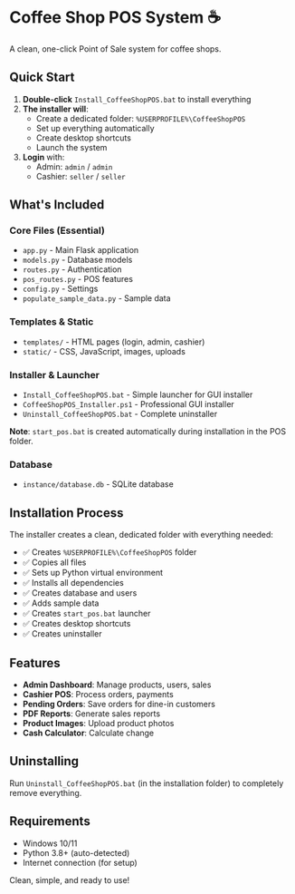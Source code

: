 # Coffee Shop POS System ☕

A clean, one-click Point of Sale system for coffee shops.

## Quick Start

1. **Double-click** `Install_CoffeeShopPOS.bat` to install everything
2. **The installer will**:
   - Create a dedicated folder: `%USERPROFILE%\CoffeeShopPOS`
   - Set up everything automatically
   - Create desktop shortcuts
   - Launch the system
3. **Login** with:
   - Admin: `admin` / `admin`
   - Cashier: `seller` / `seller`

## What's Included

### Core Files (Essential)
- `app.py` - Main Flask application
- `models.py` - Database models
- `routes.py` - Authentication
- `pos_routes.py` - POS features
- `config.py` - Settings
- `populate_sample_data.py` - Sample data

### Templates & Static
- `templates/` - HTML pages (login, admin, cashier)
- `static/` - CSS, JavaScript, images, uploads

### Installer & Launcher
- `Install_CoffeeShopPOS.bat` - Simple launcher for GUI installer
- `CoffeeShopPOS_Installer.ps1` - Professional GUI installer
- `Uninstall_CoffeeShopPOS.bat` - Complete uninstaller

**Note**: `start_pos.bat` is created automatically during installation in the POS folder.

### Database
- `instance/database.db` - SQLite database

## Installation Process

The installer creates a clean, dedicated folder with everything needed:
- ✅ Creates `%USERPROFILE%\CoffeeShopPOS` folder
- ✅ Copies all files
- ✅ Sets up Python virtual environment
- ✅ Installs all dependencies
- ✅ Creates database and users
- ✅ Adds sample data
- ✅ Creates `start_pos.bat` launcher
- ✅ Creates desktop shortcuts
- ✅ Creates uninstaller

## Features

- **Admin Dashboard**: Manage products, users, sales
- **Cashier POS**: Process orders, payments
- **Pending Orders**: Save orders for dine-in customers
- **PDF Reports**: Generate sales reports
- **Product Images**: Upload product photos
- **Cash Calculator**: Calculate change

## Uninstalling

Run `Uninstall_CoffeeShopPOS.bat` (in the installation folder) to completely remove everything.

## Requirements

- Windows 10/11
- Python 3.8+ (auto-detected)
- Internet connection (for setup)

Clean, simple, and ready to use!
